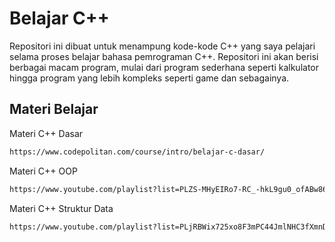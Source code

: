 # Belajar C++

Repositori ini dibuat untuk menampung kode-kode C++ yang saya pelajari selama proses belajar bahasa pemrograman C++. Repositori ini akan berisi berbagai macam program, mulai dari program sederhana seperti kalkulator hingga program yang lebih kompleks seperti game dan sebagainya.

## Materi Belajar

Materi C++ Dasar
```bash
https://www.codepolitan.com/course/intro/belajar-c-dasar/
```

Materi C++ OOP
```bash
https://www.youtube.com/playlist?list=PLZS-MHyEIRo7-RC_-hkL9gu0_ofABw862
```

Materi C++ Struktur Data
```bash
https://www.youtube.com/playlist?list=PLjRBWix725xo8F3mPC44JmlNHC3fXmnD_
```

